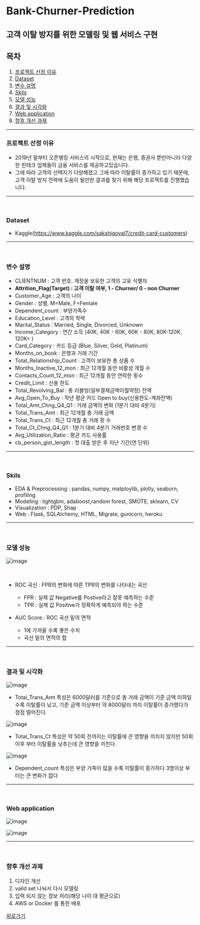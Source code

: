 # Bank-Churner-Prediction

## 고객 이탈 방지를 위한 모델링 및 웹 서비스 구현

## 목차

1. [프로젝트 선정 이유](#프로젝트-선정-이유)
2. [Dataset](#Dataset)
3. [변수 설명](#변수-설명)
4. [Skils](#Skils)
5. [모델 성능](#모델-성능)
6. [결과 및 시각화](#결과-및-시각화)
7. [Web application](#Web-application)
8. [향후 개선 과제](#향후-개선-과제)

***

### 프로젝트 선정 이유

- 2019년 말부터 오픈뱅킹 서비스의 시작으로, 현재는 은행, 증권사 뿐만아니라 다양한 핀테크 업체들이 금융 서비스를 제공하고있습니다. 
- 그에 따라 고객의 선택지가 다양해졌고 그에 따라 이탈률이 증가하고 있기 때문에, 고객 이탈 방지 전략에 도움이 될만한 결과를 찾기 위해 해당 프로젝트를 진행했습니다.

***
<br>

### Dataset

- Kaggle(https://www.kaggle.com/sakshigoyal7/credit-card-customers)

***
<br>

### 변수 설명

- CLIENTNUM : 고객 번호. 계정을 보유한 고객의 고유 식별자
- **Attrition_Flag(Target) : 고객 이탈 여부, 1 - Churner/ 0 - non Churner**
- Customer_Age : 고객의 나이
- Gender : 성별, M=Male, F=Female
- Dependent_count : 부양가족수
- Education_Level : 고객의 학력
- Marital_Status : Married, Single, Divorced, Unknown
- Income_Category : 연간 소득 (40K, 40K - 60K, 60K - 80K, 80K-120K, 120K+ )
- Card_Category : 카드 등급 (Blue, Silver, Gold, Platinum)
- Months_on_book : 은행과 거래 기간
- Total_Relationship_Count : 고객이 보유한 총 상품 수
- Months_Inactive_12_mon : 최근 12개월 동안 비활성 개월 수
- Contacts_Count_12_mon : 최근 12개월 동안 연락한 횟수
- Credit_Limit : 신용 한도
- Total_Revolving_Bal : 총 리볼빙(일부결제금액이월약정) 잔액
- Avg_Open_To_Buy : 작년 평균 카드 Open to buy(신용한도-계좌잔액)
- Total_Amt_Chng_Q4_Q1 : 거래 금액의 변화 (1분기 대비 4분기)
- Total_Trans_Amt : 최근 12개월 총 거래 금액
- Total_Trans_Ct : 최근 12개월 총 거래 횟 수
- Total_Ct_Chng_Q4_Q1 : 1분기 대비 4분기 거래번호 변경 수
- Avg_Utilization_Ratio : 평균 카드 사용률
- cb_person_gist_length : 첫 대출 받은 후 지난 기간(연 단위)

***
<br>

### Skils

- EDA & Preprocessing : pandas, numpy, matploylib, plotly, seaborn, profiling
- Modeling : lightgbm, adaboost,random forest, SMOTE, sklearn, CV
- Visualization : PDP, Shap
- Web : Flask, SQLAlchemy, HTML, Migrate, gunicorn, heroku

***
<br>

### 모델 성능

![image](https://user-images.githubusercontent.com/76996686/133222780-9c0e9be0-967d-49b9-9360-e57a5338655f.png)

<br>

- ROC 곡선 : FPR의 변화에 따른 TPR의 변화를 나타내는 곡선
  - FPR : 실제 값 Negative를 Postive라고 잘못 예측하는 수준
  - TPR : 실제 값 Positive가 정확하게 예측되야 하는 수준

- AUC Score : ROC 곡선 밑의 면적
  - 1에 가까울 수록 좋은 수치
  - 곡선 밑의 면적의 합

***
<br>

### 결과 및 시각화

![image](https://user-images.githubusercontent.com/76996686/133258625-f3fd50f4-8ffd-42f3-beca-7d80a2f51e0f.png)

- Total_Trans_Amt 특성은 6000달러를 기준으로 총 거래 금액이 기준 금액 이하일 수록 이탈률이 낮고, 기준 금액 이상부터 약 8000달러 까지 이탈률이 증가했다가 점점 떨어진다.

![image](https://user-images.githubusercontent.com/76996686/133258727-2d75dd39-c0ac-41a0-8642-3777e4929c0f.png)

- Total_Trans_Ct 특성은 약 50회 전까지는 이탈률에 큰 영향을 끼치지 않지만 50회 이후 부터 이탈률을 낮추는데 큰 영향을 끼친다.

![image](https://user-images.githubusercontent.com/76996686/133258978-2ae331b4-74b5-47bf-9972-915d21912957.png)

- Dependent_count 특성은 부양 가족이 많을 수록 이탈률이 증가하다 3명이상 부터는 큰 변화가 없다

***
<br>

### Web application

![image](https://user-images.githubusercontent.com/76996686/133262174-e96a8407-aba0-4aa0-b83a-65923d2b4521.png)

![image](https://user-images.githubusercontent.com/76996686/133262363-7cef38c0-f55f-4d2c-b90d-addba7c7a0e8.png)



***
<br>

### 향후 개선 과제

  1. 디자인 개선
  2. vaild set 나눠서 다시 모델링
  3. 입력 되지 않는 정보 처리(해당 나이 대 평균으로)
  4. AWS or Docker 를 통한 배포


[위로가기](#목차)
